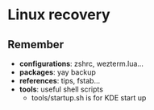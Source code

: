 # Linux recovery

## Remember

- **configurations**: zshrc, wezterm.lua...
- **packages**: yay backup
- **references**: tips, fstab...
- **tools**: useful shell scripts
  - tools/startup.sh is for KDE start up
